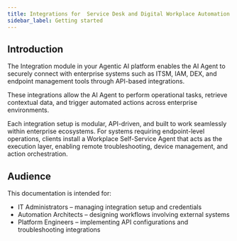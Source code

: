```yaml
---
title: Integrations for  Service Desk and Digital Workplace Automation
sidebar_label: Getting started
---
```


## Introduction

The Integration module in your Agentic AI platform enables the AI Agent to securely connect with enterprise systems such as ITSM, IAM, DEX, and endpoint management tools through API-based integrations.

These integrations allow the AI Agent to perform operational tasks, retrieve contextual data, and trigger automated actions across enterprise environments.

Each integration setup is modular, API-driven, and built to work seamlessly within enterprise ecosystems. For systems requiring endpoint-level operations, clients install a Workplace Self-Service Agent that acts as the execution layer, enabling remote troubleshooting, device management, and action orchestration.




## Audience
This documentation is intended for:
* IT Administrators – managing integration setup and credentials
* Automation Architects – designing workflows involving external systems
* Platform Engineers – implementing API configurations and troubleshooting integrations

